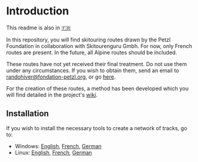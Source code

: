 # Introduction

This readme is also in [:fr:](https://github.com/skitourenguru/Routes/blob/main/README.md)

In this repository, you will find skitouring routes drawn by the Petzl Foundation in collaboration with Skitourenguru Gmbh.
For now, only French routes are present. In the future, all Alpine routes should be included.

These routes have not yet received their final treatment. Do not use them under any circumstances. If you wish to obtain them, send an email to
randohiver@fondation-petzl.org, or go [here](https://download.skitourenguru.com/public/France-Ski.zip).

For the creation of these routes, a method has been developed which you will find detailed in the project's [wiki](https://github.com/skitourenguru/Routes/wiki/Home-en).


## Installation

If you wish to install the necessary tools to create a network of tracks, go to:
* Windows:
[English](https://github.com/skitourenguru/Routes/wiki/Installation-en-win), [French](https://github.com/skitourenguru/Routes/wiki/Installation-win), [German](https://github.com/skitourenguru/Routes/wiki/Installation-de-win)
* Linux:
[English](https://github.com/skitourenguru/Routes/wiki/Installation-en), [French](https://github.com/skitourenguru/Routes/wiki/Installation), [German](https://github.com/skitourenguru/Routes/wiki/Installation-de)
